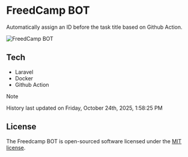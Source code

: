 # FreedCamp BOT

Automatically assign an ID before the task title based on Github Action.

![FreedCamp BOT](https://repository-images.githubusercontent.com/737932867/7d34798b-2680-471c-b089-a78a718d3d6a)

## Tech

- Laravel
- Docker
- Github Action

> [!NOTE]  
> History last updated on Friday, October 24th, 2025, 1:58:25 PM

## License

The Freedcamp BOT is open-sourced software licensed under the [MIT license](https://opensource.org/licenses/MIT).
